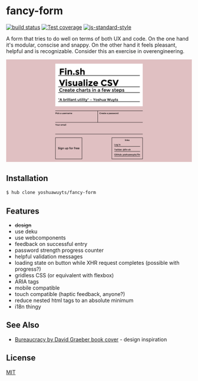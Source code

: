 # fancy-form
[![build status][travis-image]][travis-url]
[![Test coverage][coveralls-image]][coveralls-url]
[![js-standard-style][standard-image]][standard-url]

A form that tries to do well on terms of both UX and code. On the one hand
it's modular, conscise and snappy. On the other hand it feels pleasant,
helpful and is recognizable. Consider this an exercise in overengineering.

![screenshot](docs/screenshot.png)

## Installation
```bash
$ hub clone yoshuawuyts/fancy-form
```

## Features
- ~~design~~
- use deku
- use webcomponents
- feedback on successful entry
- password strength progress counter
- helpful validation messages
- loading state on button while XHR request completes (possible with progress?)
- gridless CSS (or equivalent with flexbox)
- ARIA tags
- mobile compatible
- touch compatible (haptic feedback, anyone?)
- reduce nested html tags to an absolute minimum
- i18n thingy

## See Also
- [Bureaucracy by David Graeber book cover](https://www.pinterest.com/pin/152348399871058312/) - design inspiration

## License
[MIT](https://tldrlegal.com/license/mit-license)

[travis-image]: https://img.shields.io/travis/yoshuawuyts/fancy-form.svg?style=flat-square
[travis-url]: https://travis-ci.org/yoshuawuyts/fancy-form
[coveralls-image]: https://img.shields.io/coveralls/yoshuawuyts/fancy-form.svg?style=flat-square
[coveralls-url]: https://coveralls.io/r/yoshuawuyts/fancy-form?branch=master
[standard-image]: https://img.shields.io/badge/code%20style-standard-brightgreen.svg?style=flat-square
[standard-url]: https://github.com/feross/standard
